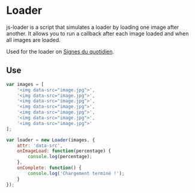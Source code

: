 # Loader

js-loader is a script that simulates a loader by loading one image after another. It allows you to run a callback after each image loaded and when all images are loaded.

Used for the loader on [Signes du quotidien](http://signesduquotidien.org/).

## Use

```js
var images = [
	'<img data-src="image.jpg">',
	'<img data-src="image.jpg">',
	'<img data-src="image.jpg">',
	'<img data-src="image.jpg">',
	'<img data-src="image.jpg">',
	'<img data-src="image.jpg">',
	'<img data-src="image.jpg">'
];

var loader = new Loader(images, {
	attr: 'data-src',
	onImageLoad: function(percentage) {
		console.log(percentage);
	},
	onComplete: function() {
		console.log('Chargement terminé !');
	}
});
```